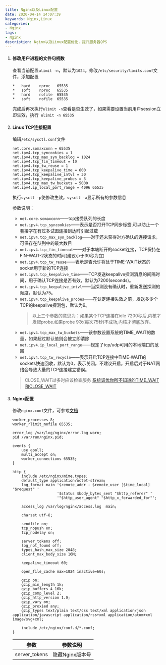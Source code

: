 ```yaml
---
title: Nginx以及Linux配置
date: 2020-04-14 14:07:39
keywords: Nginx,Linux
categories: 
- Nginx
tags:
- Nginx
description: Nginx以及Linux配置优化，提升服务器QPS
---
```

1. #### 修改用户进程的文件句柄数

    查看当前配置`ulimit -n`，默认为`1024`。修改`/etc/security/limits.conf`文件，添加配置
     ```
    *	hard	nproc	65535
    *	soft	nproc	65535
    *	hard	nofile	65535
    *	soft	nofile	65535
    ```
    完成后再次执行`ulimit -n`查看是否生效了，如果需要设置当前用户session立即生效，执行` ulimit -n 65535`

2. #### Linux TCP连接配置

    编辑`/etc/sysctl.conf`文件

    ```
    net.core.somaxconn = 65535
    net.ipv4.tcp_syncookies = 1
    net.ipv4.tcp_max_syn_backlog = 1024
    net.ipv4.tcp_fin_timeout = 10
    net.ipv4.tcp_tw_reuse = 1
    net.ipv4.tcp_keepalive_time = 600
    net.ipv4.tcp_keepalive_intvl = 30
    net.ipv4.tcp_keepalive_probes = 3
    net.ipv4.tcp_max_tw_buckets = 5000
    net.ipv4.ip_local_port_range = 4096 65535
    ```
    执行`sysctl -p`使修改生效，`sysctl -a`显示所有的参数信息

    参数说明：

    - `net.core.somaxconn`——tcp接受队列的长度
    - `net.ipv4.tcp_syncookies`——表示是否打开TCP同步标签,可以防止一个套接字在有过多试图连接到达时引起过载
    - `net.ipv4.tcp_max_syn_backlog`——对于还未获得对方确认的连接请求，可保存在队列中的最大数目
    - `net.ipv4.tcp_fin_timeout`——对于本端断开的socket连接，TCP保持在FIN-WAIT-2状态的时间(建议小于30秒为宜)
    - `net.ipv4.tcp_tw_reuse`——表示是否允许将处于TIME-WAIT状态的socket用于新的TCP连接
    - `net.ipv4.tcp_keepalive_time`——TCP发送keepalive探测消息的间隔时间，用于确认TCP连接是否有效，默认为7200(seconds)。
    - `net.ipv4.tcp_keepalive_intvl`——当探测没有确认时，重新发送探测的频度，默认为75。
    - `net.ipv4.tcp_keepalive_probes`——在认定连接失效之前，发送多少个TCP的keepalive探测包，默认为9。
        > 以上三个参数的意思为：如果某个TCP连接在idle 7200秒后,内核才发起probe.如果probe 9次(每次75秒)不成功,内核才彻底放弃。
    - `net.ipv4.tcp_max_tw_buckets`——该参数设置系统的TIME_WAIT的数量，如果超过默认值则会被立即清除
    - `net.ipv4.ip_local_port_range`——规定了tcp/udp可用的本地端口的范围
    - `net.ipv4.tcp_tw_recycle`——表示开启TCP连接中TIME-WAIT的sockets快速回收，默认为0，表示关闭。不建议开启，开启后对于NAT网络会导致大量的TCP连接建立错误。
    > CLOSE_WAIT过多时应该检查服务
    [系统调优你所不知道的TIME_WAIT和CLOSE_WAIT](https://zhuanlan.zhihu.com/p/40013724)

3. #### Nginx配置

    修改`nginx.conf`文件，可参考[文档](https://nginx.org/en/docs/)

    ```
    worker_processes 8;
    worker_rlimit_nofile 65535;

    error_log /var/log/nginx/error.log warn;
    pid /var/run/nginx.pid;

    events {
        use epoll;
        multi_accept on;
        worker_connections 65535;
    }

    http {
        include /etc/nginx/mime.types;
        default_type application/octet-stream;
        log_format main '$remote_addr - $remote_user [$time_local] "$request" '
                        '$status $body_bytes_sent "$http_referer" '
                        '"$http_user_agent" "$http_x_forwarded_for"';

        access_log /var/log/nginx/access.log  main;

        charset utf-8;

        sendfile on;
        tcp_nopush on;
        tcp_nodelay on;

        server_tokens off;
        log_not_found off;
        types_hash_max_size 2048;
        client_max_body_size 16M;

        keepalive_timeout 60;

        open_file_cache max=1024 inactive=60s;

        gzip on;
        gzip_min_length 1k;
        gzip_buffers 4 16k;
        gzip_comp_level 2;
        gzip_http_version 1.0;
        gzip_vary on;
        gzip_proxied any;
        gzip_types text/plain text/css text/xml application/json application/javascript application/rss+xml application/atom+xml image/svg+xml;

        include /etc/nginx/conf.d/*.conf;
    }
    ```

    | 参数 | 参数说明 |
    |--|--|
    | server_tokens | 隐藏Nginx版本号 |